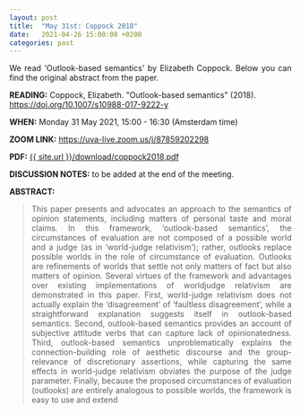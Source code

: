 ```yaml
---
layout: post
title:  "May 31st: Coppock 2018" 
date:   2021-04-26 15:00:00 +0200
categories: past
---
```


<p style="text-align: justify;">
We read 'Outlook-based semantics'  by Elizabeth Coppock. Below you can find the original abstract from the paper.

</p>

<b> READING:</b> Coppock, Elizabeth. "Outlook-based semantics" (2018).
<a href="https://doi.org/10.1007/s10988-017-9222-y"  target="_blank" rel="noopener noreferrer"> https://doi.org/10.1007/s10988-017-9222-y </a>

<b> WHEN:</b>  Monday 31 May 2021, 15:00 - 16:30 (Amsterdam time)

<b> ZOOM LINK:</b> <a href="https://uva-live.zoom.us/j/87859202298"  target="_blank" rel="noopener noreferrer">https://uva-live.zoom.us/j/87859202298</a>

<b> PDF:</b>  <a href="{{ site.url }}/download/coppock2018.pdf"  target="_blank" rel="noopener noreferrer">{{ site.url }}/download/coppock2018.pdf</a>

<b> DISCUSSION NOTES:</b> to be added at the end of the meeting. 

<b> ABSTRACT: </b>

<blockquote>
<p style="text-align: justify;">
This paper presents and advocates an approach to the semantics of opinion
statements, including matters of personal taste and moral claims. In this framework,
‘outlook-based semantics’, the circumstances of evaluation are not composed of a
possible world and a judge (as in ‘world-judge relativism’); rather, outlooks replace
possible worlds in the role of circumstance of evaluation. Outlooks are refinements
of worlds that settle not only matters of fact but also matters of opinion. Several
virtues of the framework and advantages over existing implementations of worldjudge relativism are demonstrated in this paper. First, world-judge relativism does not
actually explain the ‘disagreement’ of ‘faultless disagreement’, while a straightforward explanation suggests itself in outlook-based semantics. Second, outlook-based
semantics provides an account of subjective attitude verbs that can capture lack
of opinionatedness. Third, outlook-based semantics unproblematically explains the
connection-building role of aesthetic discourse and the group-relevance of discretionary assertions, while capturing the same effects in world-judge relativism obviates
the purpose of the judge parameter. Finally, because the proposed circumstances of
evaluation (outlooks) are entirely analogous to possible worlds, the framework is easy
to use and extend
</p>


</blockquote>
